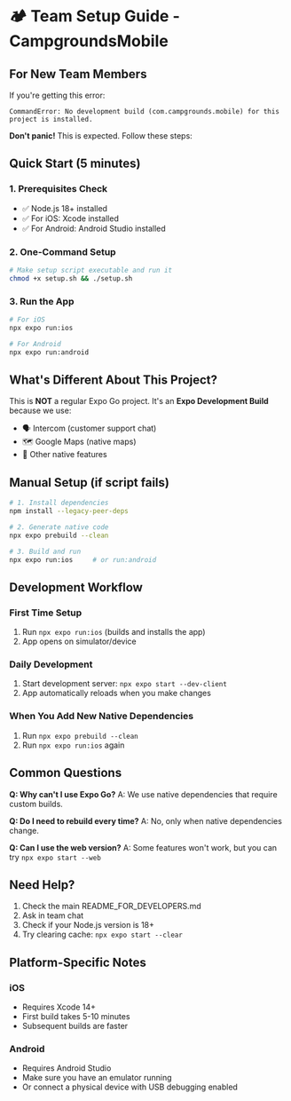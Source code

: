 # 🏕️ Team Setup Guide - CampgroundsMobile

## For New Team Members

If you're getting this error:
```
CommandError: No development build (com.campgrounds.mobile) for this project is installed.
```

**Don't panic!** This is expected. Follow these steps:

## Quick Start (5 minutes)

### 1. Prerequisites Check
- ✅ Node.js 18+ installed
- ✅ For iOS: Xcode installed
- ✅ For Android: Android Studio installed

### 2. One-Command Setup
```bash
# Make setup script executable and run it
chmod +x setup.sh && ./setup.sh
```

### 3. Run the App
```bash
# For iOS
npx expo run:ios

# For Android
npx expo run:android
```

## What's Different About This Project?

This is **NOT** a regular Expo Go project. It's an **Expo Development Build** because we use:
- 🗣️ Intercom (customer support chat)
- 🗺️ Google Maps (native maps)
- 📱 Other native features

## Manual Setup (if script fails)

```bash
# 1. Install dependencies
npm install --legacy-peer-deps

# 2. Generate native code
npx expo prebuild --clean

# 3. Build and run
npx expo run:ios     # or run:android
```

## Development Workflow

### First Time Setup
1. Run `npx expo run:ios` (builds and installs the app)
2. App opens on simulator/device

### Daily Development
1. Start development server: `npx expo start --dev-client`
2. App automatically reloads when you make changes

### When You Add New Native Dependencies
1. Run `npx expo prebuild --clean`
2. Run `npx expo run:ios` again

## Common Questions

**Q: Why can't I use Expo Go?**
A: We use native dependencies that require custom builds.

**Q: Do I need to rebuild every time?**
A: No, only when native dependencies change.

**Q: Can I use the web version?**
A: Some features won't work, but you can try `npx expo start --web`

## Need Help?

1. Check the main README_FOR_DEVELOPERS.md
2. Ask in team chat
3. Check if your Node.js version is 18+
4. Try clearing cache: `npx expo start --clear`

## Platform-Specific Notes

### iOS
- Requires Xcode 14+
- First build takes 5-10 minutes
- Subsequent builds are faster

### Android
- Requires Android Studio
- Make sure you have an emulator running
- Or connect a physical device with USB debugging enabled
